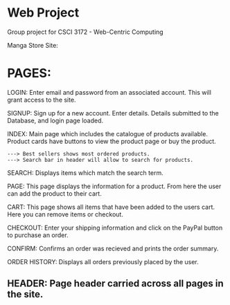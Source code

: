 # Web Project

Group project for CSCI 3172 - Web-Centric Computing

Manga Store Site:

# PAGES: 

LOGIN: Enter email and password from an associated account. This will grant access to the site.

SIGNUP: Sign up for a new account. Enter details. Details submitted to the Database, and login page loaded.

INDEX: Main page which includes the catalogue of products available. Product cards have buttons to view the product page or buy the product.

    ---> Best sellers shows most ordered products.
    ---> Search bar in header will allow to search for products.

SEARCH: Displays items which match the search term.

PAGE: This page displays the information for a product. From here the user can add the product to their cart.

CART: This page shows all items that have been added to the users cart. Here you can remove items or checkout.

CHECKOUT: Enter your shipping information and click on the PayPal button to purchase an order.

CONFIRM: Confirms an order was recieved and prints the order summary.

ORDER HISTORY: Displays all orders previously placed by the user.

HEADER: Page header carried across all pages in the site.
--------

